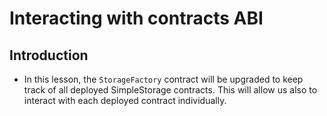 # Interacting with contracts ABI

## Introduction
- In this lesson, the `StorageFactory` contract will be upgraded to keep track of all deployed SimpleStorage contracts. This will allow us also to interact with each deployed contract individually.

## 
